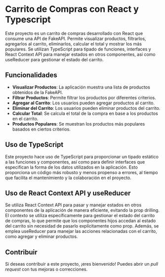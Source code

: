 # Carrito de Compras con React y Typescript

Este proyecto es un carrito de compras desarrollado con React que consume una API de FakeAPI. Permite visualizar productos, filtrarlos, agregarlos al carrito, eliminarlos, calcular el total y mostrar los más populares. Se utilizan TypeScript para tipado de funciones, interfaces y React Context API para manejar estados en otros componentes, así como useReducer para gestionar el estado del carrito.

## Funcionalidades

- **Visualizar Productos**: La aplicación muestra una lista de productos obtenidos de la FakeAPI.
- **Filtrar Productos**: Permite filtrar los productos por diferentes criterios.
- **Agregar al Carrito**: Los usuarios pueden agregar productos al carrito.
- **Eliminar del Carrito**: Los usuarios pueden eliminar productos del carrito.
- **Calcular Total**: Se calcula el total de la compra en base a los productos en el carrito.
- **Productos Populares**: Se muestran los productos más populares basados en ciertos criterios.

## Uso de TypeScript

Este proyecto hace uso de TypeScript para proporcionar un tipado estático a las funciones y componentes, así como para definir interfaces que especifican la forma de los datos utilizados en la aplicación. Esto proporciona un código más robusto y menos propenso a errores, al tiempo que facilita el mantenimiento y la colaboración en el proyecto.

## Uso de React Context API y useReducer

Se utiliza React Context API para pasar y manejar estados en otros componentes de la aplicación de manera eficiente, evitando la prop drilling. El contexto se utiliza específicamente para gestionar el estado del carrito de compras, lo que permite que los componentes hijos accedan al estado del carrito sin necesidad de pasarlo explícitamente como prop. Además, se emplea useReducer para manejar las acciones relacionadas con el carrito, como agregar y eliminar productos.

## Contribuir

Si deseas contribuir a este proyecto, ¡eres bienvenido! Puedes abrir un *pull request* con tus mejoras o correcciones.




